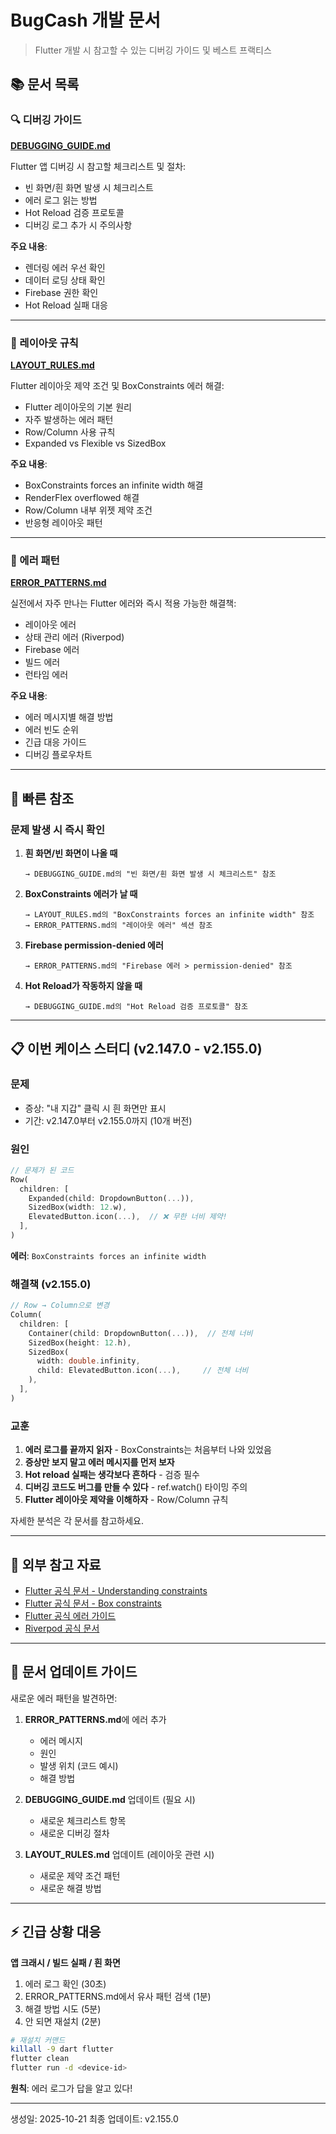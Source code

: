 # BugCash 개발 문서

> Flutter 개발 시 참고할 수 있는 디버깅 가이드 및 베스트 프랙티스

## 📚 문서 목록

### 🔍 디버깅 가이드
**[DEBUGGING_GUIDE.md](./DEBUGGING_GUIDE.md)**

Flutter 앱 디버깅 시 참고할 체크리스트 및 절차:
- 빈 화면/흰 화면 발생 시 체크리스트
- 에러 로그 읽는 방법
- Hot Reload 검증 프로토콜
- 디버깅 로그 추가 시 주의사항

**주요 내용**:
- 렌더링 에러 우선 확인
- 데이터 로딩 상태 확인
- Firebase 권한 확인
- Hot Reload 실패 대응

---

### 📐 레이아웃 규칙
**[LAYOUT_RULES.md](./LAYOUT_RULES.md)**

Flutter 레이아웃 제약 조건 및 BoxConstraints 에러 해결:
- Flutter 레이아웃의 기본 원리
- 자주 발생하는 에러 패턴
- Row/Column 사용 규칙
- Expanded vs Flexible vs SizedBox

**주요 내용**:
- BoxConstraints forces an infinite width 해결
- RenderFlex overflowed 해결
- Row/Column 내부 위젯 제약 조건
- 반응형 레이아웃 패턴

---

### 🚨 에러 패턴
**[ERROR_PATTERNS.md](./ERROR_PATTERNS.md)**

실전에서 자주 만나는 Flutter 에러와 즉시 적용 가능한 해결책:
- 레이아웃 에러
- 상태 관리 에러 (Riverpod)
- Firebase 에러
- 빌드 에러
- 런타임 에러

**주요 내용**:
- 에러 메시지별 해결 방법
- 에러 빈도 순위
- 긴급 대응 가이드
- 디버깅 플로우차트

---

## 🎯 빠른 참조

### 문제 발생 시 즉시 확인

1. **흰 화면/빈 화면이 나올 때**
   ```
   → DEBUGGING_GUIDE.md의 "빈 화면/흰 화면 발생 시 체크리스트" 참조
   ```

2. **BoxConstraints 에러가 날 때**
   ```
   → LAYOUT_RULES.md의 "BoxConstraints forces an infinite width" 참조
   → ERROR_PATTERNS.md의 "레이아웃 에러" 섹션 참조
   ```

3. **Firebase permission-denied 에러**
   ```
   → ERROR_PATTERNS.md의 "Firebase 에러 > permission-denied" 참조
   ```

4. **Hot Reload가 작동하지 않을 때**
   ```
   → DEBUGGING_GUIDE.md의 "Hot Reload 검증 프로토콜" 참조
   ```

---

## 📋 이번 케이스 스터디 (v2.147.0 - v2.155.0)

### 문제
- 증상: "내 지갑" 클릭 시 흰 화면만 표시
- 기간: v2.147.0부터 v2.155.0까지 (10개 버전)

### 원인
```dart
// 문제가 된 코드
Row(
  children: [
    Expanded(child: DropdownButton(...)),
    SizedBox(width: 12.w),
    ElevatedButton.icon(...),  // ❌ 무한 너비 제약!
  ],
)
```

**에러**: `BoxConstraints forces an infinite width`

### 해결책 (v2.155.0)
```dart
// Row → Column으로 변경
Column(
  children: [
    Container(child: DropdownButton(...)),  // 전체 너비
    SizedBox(height: 12.h),
    SizedBox(
      width: double.infinity,
      child: ElevatedButton.icon(...),     // 전체 너비
    ),
  ],
)
```

### 교훈
1. **에러 로그를 끝까지 읽자** - BoxConstraints는 처음부터 나와 있었음
2. **증상만 보지 말고 에러 메시지를 먼저 보자**
3. **Hot reload 실패는 생각보다 흔하다** - 검증 필수
4. **디버깅 코드도 버그를 만들 수 있다** - ref.watch() 타이밍 주의
5. **Flutter 레이아웃 제약을 이해하자** - Row/Column 규칙

자세한 분석은 각 문서를 참고하세요.

---

## 🔗 외부 참고 자료

- [Flutter 공식 문서 - Understanding constraints](https://docs.flutter.dev/ui/layout/constraints)
- [Flutter 공식 문서 - Box constraints](https://api.flutter.dev/flutter/rendering/BoxConstraints-class.html)
- [Flutter 공식 에러 가이드](https://docs.flutter.dev/testing/errors)
- [Riverpod 공식 문서](https://riverpod.dev/)

---

## 📝 문서 업데이트 가이드

새로운 에러 패턴을 발견하면:

1. **ERROR_PATTERNS.md**에 에러 추가
   - 에러 메시지
   - 원인
   - 발생 위치 (코드 예시)
   - 해결 방법

2. **DEBUGGING_GUIDE.md** 업데이트 (필요 시)
   - 새로운 체크리스트 항목
   - 새로운 디버깅 절차

3. **LAYOUT_RULES.md** 업데이트 (레이아웃 관련 시)
   - 새로운 제약 조건 패턴
   - 새로운 해결 방법

---

## ⚡ 긴급 상황 대응

**앱 크래시 / 빌드 실패 / 흰 화면**

1. 에러 로그 확인 (30초)
2. ERROR_PATTERNS.md에서 유사 패턴 검색 (1분)
3. 해결 방법 시도 (5분)
4. 안 되면 재설치 (2분)

```bash
# 재설치 커맨드
killall -9 dart flutter
flutter clean
flutter run -d <device-id>
```

**원칙**: 에러 로그가 답을 알고 있다!

---

생성일: 2025-10-21
최종 업데이트: v2.155.0
